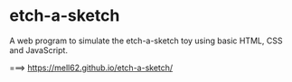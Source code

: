 # etch-a-sketch

A web program to simulate the etch-a-sketch toy using basic HTML, CSS and JavaScript.

===> https://mell62.github.io/etch-a-sketch/
